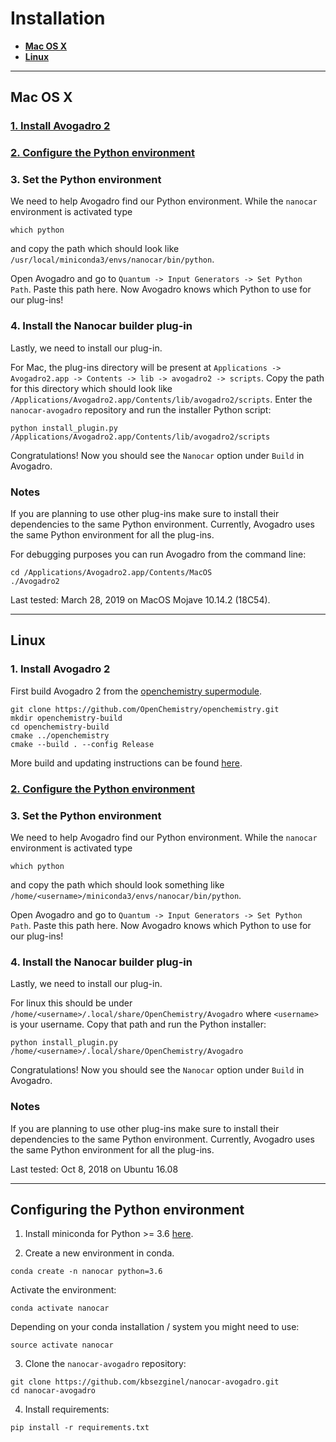 # Installation

- **[Mac OS X](#mac-os-x)**
- **[Linux](#linux)**

--------------------

## Mac OS X
### [1. Install Avogadro 2](https://www.openchemistry.org/downloads/)
### [2. Configure the Python environment](#configuring-the-python-environment)
### 3. Set the Python environment
We need to help Avogadro find our Python environment.
While the `nanocar` environment is activated type
```
which python
```
and copy the path which should look like `/usr/local/miniconda3/envs/nanocar/bin/python`.

Open Avogadro and go to `Quantum -> Input Generators -> Set Python Path`.
Paste this path here. Now Avogadro knows which Python to use for our plug-ins!

### 4. Install the Nanocar builder plug-in
Lastly, we need to install our plug-in.

For Mac, the plug-ins directory will be present at
`Applications -> Avogadro2.app -> Contents -> lib -> avogadro2 -> scripts`.
Copy the path for this directory which should look like
`/Applications/Avogadro2.app/Contents/lib/avogadro2/scripts`.
Enter the `nanocar-avogadro` repository and run the installer Python script:
```
python install_plugin.py /Applications/Avogadro2.app/Contents/lib/avogadro2/scripts
```
Congratulations! Now you should see the `Nanocar` option under `Build` in Avogadro.

### Notes
If you are planning to use other plug-ins make sure to install their dependencies
to the same Python environment. Currently, Avogadro uses the same Python environment
for all the plug-ins.

For debugging purposes you can run Avogadro from the command line:
```
cd /Applications/Avogadro2.app/Contents/MacOS
./Avogadro2
```

Last tested: March 28, 2019 on MacOS Mojave 10.14.2 (18C54).

--------------------

## Linux
### 1. Install Avogadro 2
First build Avogadro 2 from the [openchemistry supermodule](https://github.com/OpenChemistry/openchemistry).
```
git clone https://github.com/OpenChemistry/openchemistry.git
mkdir openchemistry-build
cd openchemistry-build
cmake ../openchemistry
cmake --build . --config Release
```
More build and updating instructions can be found [here](http://wiki.openchemistry.org/Build).

### [2. Configure the Python environment](#configuring-the-python-environment)
### 3. Set the Python environment
We need to help Avogadro find our Python environment.
While the `nanocar` environment is activated type
```
which python
```
and copy the path which should look something like
`/home/<username>/miniconda3/envs/nanocar/bin/python`.

Open Avogadro and go to `Quantum -> Input Generators -> Set Python Path`.
Paste this path here. Now Avogadro knows which Python to use for our plug-ins!

### 4. Install the Nanocar builder plug-in
Lastly, we need to install our plug-in.

For linux this should be under `/home/<username>/.local/share/OpenChemistry/Avogadro` where
`<username>` is your username. Copy that path and run the Python installer:
```
python install_plugin.py /home/<username>/.local/share/OpenChemistry/Avogadro
```
Congratulations! Now you should see the `Nanocar` option under `Build` in Avogadro.

### Notes
If you are planning to use other plug-ins make sure to install their dependencies
to the same Python environment. Currently, Avogadro uses the same Python environment
for all the plug-ins.

Last tested: Oct 8, 2018 on Ubuntu 16.08

----------------------

## Configuring the Python environment
1. Install miniconda for Python >= 3.6 [here](https://docs.conda.io/en/latest/miniconda.html).

2. Create a new environment in conda.
```
conda create -n nanocar python=3.6
```
Activate the environment:
```
conda activate nanocar
```
Depending on your conda installation / system you might need to use:
```
source activate nanocar
```

3. Clone the `nanocar-avogadro` repository:
```
git clone https://github.com/kbsezginel/nanocar-avogadro.git
cd nanocar-avogadro
```

4. Install requirements:
```
pip install -r requirements.txt
```
